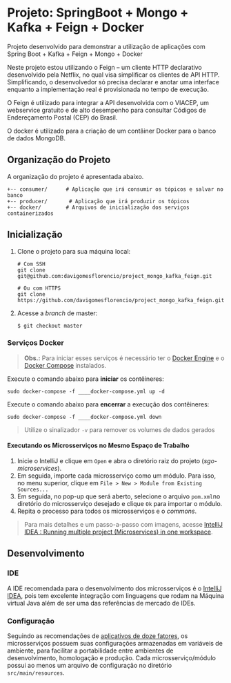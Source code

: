# Projeto: SpringBoot + Mongo + Kafka + Feign + Docker
Projeto desenvolvido para demonstrar a utilização de aplicações com Spring Boot + Kafka + Feign + Mongo + Docker  

Neste projeto estou utilizando o Feign – um cliente HTTP declarativo desenvolvido pela Netflix, no qual visa simplificar os clientes de API HTTP. Simplificando, o desenvolvedor só precisa declarar e anotar uma interface enquanto a implementação real é provisionada no tempo de execução.

O Feign é utilizado para integrar a API desenvolvida com o VIACEP, um webservice gratuito e de alto desempenho para consultar Códigos de Endereçamento Postal (CEP) do Brasil.

O docker é utilizado para a criação de um contâiner Docker para o banco de dados MongoDB.

## Organização do Projeto
A organização do projeto é apresentada abaixo.

```
+-- consumer/      # Aplicação que irá consumir os tópicos e salvar no banco
+-- producer/       # Aplicação que irá produzir os tópicos 
+-- docker/        # Arquivos de inicialização dos serviços containerizados 
```

## Inicialização
1. Clone o projeto para sua máquina local:
    ```shell
    # Com SSH
    git clone git@github.com:davigomesflorencio/project_mongo_kafka_feign.git
    
    # Ou com HTTPS
    git clone https://github.com/davigomesflorencio/project_mongo_kafka_feign.git
    ```
2. Acesse a *branch* de master:
    ```shell
    $ git checkout master
    ```

### Serviços Docker
> **Obs.:** Para iniciar esses serviços é necessário ter o [Docker Engine](https://docs.docker.com/engine/install/) e o [Docker Compose](https://docs.docker.com/compose/install/) instalados.

Execute o comando abaixo para **iniciar** os contêineres:
```shell
sudo docker-compose -f ____docker-compose.yml up -d
```
Execute o comando abaixo para **encerrar** a execução dos contêineres:
```shell
sudo docker-compose -f ____docker-compose.yml down
```
> Utilize o sinalizador `-v` para remover os volumes de dados gerados

#### Executando os Microsserviços no Mesmo Espaço de Trabalho
1. Inicie o IntelliJ e clique em `Open` e abra o diretório raiz do projeto (*sgo-microservices*).
2. Em seguida, importe cada microsserviço como um módulo. Para isso, no menu superior, clique em `File > New > Module from Existing Sources...`
3. Em seguida, no pop-up que será aberto, selecione o arquivo `pom.xml`no diretório do microsserviço desejado e clique `Ok` para importar o módulo.
4. Repita o processo para todos os microsserviços e o *commons*.
> Para mais detalhes e um passo-a-passo com imagens, acesse [IntelliJ IDEA : Running multiple project (Microservices) in one workspace](https://medium.com/backend-habit/intellij-idea-running-multiple-project-microservices-in-one-workspace-d61126fe0eef).

## Desenvolvimento
### IDE
A IDE recomendada para o desenvolvimento dos microsserviços é o [IntelliJ IDEA](https://www.jetbrains.com/pt-br/idea/), pois tem excelente integração com linguagens que rodam na Máquina virtual Java além de ser uma das referências de mercado de IDEs.

### Configuração
Seguindo as recomendações de [aplicativos de doze fatores](https://12factor.net/pt_br/), os microsserviços possuem suas configurações armazenadas em variáveis de ambiente, para facilitar a portabilidade entre ambientes de desenvolvimento, homologação e produção. Cada microsserviço/módulo possui ao menos um arquivo de configuração no diretório `src/main/resources`. 
